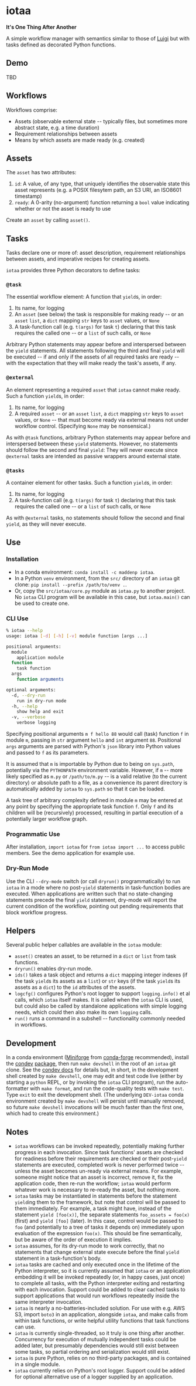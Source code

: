# iotaa

**It's One Thing After Another**

A simple workflow manager with semantics similar to those of [Luigi](https://github.com/spotify/luigi) but with tasks defined as decorated Python functions.

## Demo

TBD

## Workflows

Workflows comprise:

- Assets (observable external state -- typically files, but sometimes more abstract state, e.g. a time duration)
- Requirement relationships between assets
- Means by which assets are made ready (e.g. created)

## Assets

The `asset` has two attributes:

1. `id`: A value, of any type, that uniquely identifies the observable state this asset represents (e.g. a POSIX filesytem path, an S3 URI, an ISO8601 timestamp)
2. `ready`: A 0-arity (no-argument) function returning a `bool` value indicating whether or not the asset is ready to use

Create an `asset` by calling `asset()`.

## Tasks

Tasks declare one or more of: asset description, requirement relationships between assets, and imperative recipes for creating assets.

`iotaa` provides three Python decorators to define tasks:

### `@task`

The essential workflow element: A function that `yield`s, in order:

1. Its name, for logging
2. An `asset` (see below) the task is responsible for making ready -- or an `asset` `list`, a `dict` mapping `str` keys to `asset` values, or `None`
3. A task-function call (e.g. `t(args)` for task `t`) declaring that this task requires the called one -- or a `list` of such calls, or `None`

Arbitrary Python statements may appear before and interspersed between the `yield` statements. All statements following the third and final `yield` will be executed -- if and only if the assets of all required tasks are ready -- with the expectation that they will make ready the task's assets, if any.

### `@external`

An element representing a required `asset` that `iotaa` cannot make ready. Such a function `yield`s, in order:

1. Its name, for logging
2. A required `asset` -- or an `asset` `list`, a `dict` mapping `str` keys to `asset` values, or `None` -- that must become ready via external means not under workflow control. (Specifying `None` may be nonsensical.)

As with `@task` functions, arbitrary Python statements may appear before and interspersed between these `yield` statements. However, no statements should follow the second and final `yield`: They will never execute since `@external` tasks are intended as passive wrappers around external state.

### `@tasks`

A container element for other tasks. Such a function `yield`s, in order:

1. Its name, for logging
2. A task-function call (e.g. `t(args)` for task `t`) declaring that this task requires the called one -- or a `list` of such calls, or `None`

As with `@external` tasks, no statements should follow the second and final `yield`, as they will never execute.

## Use

### Installation

- In a conda environment: `conda install -c maddenp iotaa`.
- In a Python `venv` environment, from the `src/` directory of an `iotaa` git clone: `pip install --prefix /path/to/venv .`.
- Or, copy the `src/iotaa/core.py` module as `iotaa.py` to another project. No `iotaa` CLI program will be available in this case, but `iotaa.main()` can be used to create one.

### CLI Use

``` bash
% iotaa --help
usage: iotaa [-d] [-h] [-v] module function [args ...]

positional arguments:
  module
    application module
  function
    task function
  args
    function arguments

optional arguments:
  -d, --dry-run
    run in dry-run mode
  -h, --help
    show help and exit
  -v, --verbose
    verbose logging
```

Specifying positional arguments `m f hello 88` would call (task) function `f` in module `m`, passing in `str` argument `hello` and `int` argument `88`. Positional `args` arguments are parsed with Python's `json` library into Python values and passed to `f` as its parameters.

It is assumed that `m` is importable by Python due to being on `sys.path`, potentially via the `PYTHONPATH` environment variable. However, if `m` -- more likely specified as `m.py` or `/path/to/m.py` -- is a valid relative (to the current directory) or absolute path to a file, as a convenience its parent directory is automatically added by `iotaa` to `sys.path` so that it can be loaded.

A task tree of arbitrary complexity defined in module `m` may be entered at any point by specifying the appropriate task function `f`. Only `f` and its children will be (recursively) processed, resulting in partial execution of a potentially larger workflow graph.

### Programmatic Use

After installation, `import iotaa` for `from iotaa import ...` to access public members. See the demo application for example use.

### Dry-Run Mode

Use the CLI `--dry-mode` switch (or call `dryrun()` programmatically) to run `iotaa` in a mode where no post-`yield` statements in task-function bodies are executed. When applications are written such that no state-changing statements precede the final `yield` statement, dry-mode will report the current condition of the workflow, pointing out pending requirements that block workflow progress.

## Helpers

Several public helper callables are available in the `iotaa` module:

- `asset()` creates an asset, to be returned in a `dict` or `list` from task functions.
- `dryrun()` enables dry-run mode.
- `ids()` takes a task object and returns a `dict` mapping integer indexes (if the task `yield`s its assets as a `list`) or `str` keys (if the task `yield`s its assets as a `dict`) to the `id` attributes of the assets.
- `logcfg()` configures Python's root logger to support `logging.info()` et al calls, which `iotaa` itself makes. It is called when the `iotaa` CLI is used, but could also be called by standalone applications with simple logging needs, which could then also make its own `logging` calls.
- `run()` runs a command in a subshell -- functionality commonly needed in workflows.

## Development

In a conda environment ([Miniforge](https://github.com/conda-forge/miniforge) from [conda-forge](https://conda-forge.org/) recommended), install the [condev](https://github.com/maddenp/condev) [package](https://anaconda.org/maddenp/condev), then run `make devshell` in the root of an `iotaa` git clone. See the [condev docs](https://github.com/maddenp/condev/blob/main/README.md) for details but, in short, in the development shell created by `make devshell`, one may edit and test code live (either by starting a `python` REPL, or by invoking the `iotaa` CLI program), run the auto-formatter with `make format`, and run the code-quality tests with `make test`. Type `exit` to exit the development shell. (The underlying `DEV-iotaa` conda environment created by `make devshell` will persist until manually removed, so future `make devshell` invocations will be much faster than the first one, which had to create this environment.)

## Notes

- `iotaa` workflows can be invoked repeatedly, potentially making further progress in each invocation. Since task functions' assets are checked for readiness before their requirements are checked or their post-`yield` statements are executed, completed work is never performed twice -- unless the asset becomes un-ready via external means. For example, someone might notice that an asset is incorrect, remove it, fix the application code, then re-run the workflow; `iotaa` would perform whatever work is necessary to re-ready the asset, but nothing more.
- `iotaa` tasks may be instantiated in statements before the statement `yield`ing them to the framework, but note that control will be passed to them immediately. For example, a task might have, instead of the statement `yield [foo(x)]`, the separate statements `foo_assets = foo(x)` (first) and `yield [foo]` (later). In this case, control would be passed to `foo` (and potentially to a tree of tasks it depends on) immediately upon evaluation of the expression `foo(x)`. This should be fine semantically, but be aware of the order of execution it implies.
- `iotaa` assumes, for its dry-run mode to work correctly, that no statements that change external state execute before the final `yield` statement in a task-function's body.
- `iotaa` tasks are cached and only executed once in the lifetime of the Python interpreter, so it is currently assumed that `iotaa` or an application embedding it will be invoked repeatedly (or, in happy cases, just once) to complete all tasks, with the Python interpreter exiting and restarting with each invocation. Support could be added to clear cached tasks to support applications that would run workflows repeatedly inside the same interpreter invocation.
- `iotaa` is nearly a no-batteries-included solution. For use with e.g. AWS S3, import `boto3` in an application, alongside `iotaa`, and make calls from within task functions, or write helpful utility functions that task functions can use.
- `iotaa` is currently single-threaded, so it truly is one thing after another. Concurrency for execution of mutually independent tasks could be added later, but presumably dependencies would still exist between some tasks, so partial ordering and serialization would still exist.
- `iotaa` is pure Python, relies on no third-party packages, and is contained in a single module.
- `iotaa` currently relies on Python's root logger. Support could be added for optional alternative use of a logger supplied by an application.
